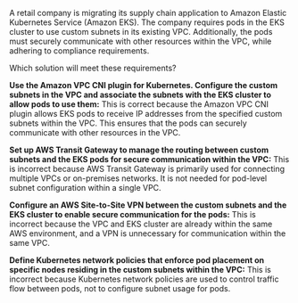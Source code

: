 A retail company is migrating its supply chain application to Amazon Elastic Kubernetes Service (Amazon EKS). The company requires pods in the EKS cluster to use custom subnets in its existing VPC. Additionally, the pods must securely communicate with other resources within the VPC, while adhering to compliance requirements.

Which solution will meet these requirements?



**Use the Amazon VPC CNI plugin for Kubernetes. Configure the custom subnets in the VPC and associate the subnets with the EKS cluster to allow pods to use them:** This is correct because the Amazon VPC CNI plugin allows EKS pods to receive IP addresses from the specified custom subnets within the VPC. This ensures that the pods can securely communicate with other resources in the VPC.

**Set up AWS Transit Gateway to manage the routing between custom subnets and the EKS pods for secure communication within the VPC:** This is incorrect because AWS Transit Gateway is primarily used for connecting multiple VPCs or on-premises networks. It is not needed for pod-level subnet configuration within a single VPC.

**Configure an AWS Site-to-Site VPN between the custom subnets and the EKS cluster to enable secure communication for the pods:** This is incorrect because the VPC and EKS cluster are already within the same AWS environment, and a VPN is unnecessary for communication within the same VPC.

**Define Kubernetes network policies that enforce pod placement on specific nodes residing in the custom subnets within the VPC:** This is incorrect because Kubernetes network policies are used to control traffic flow between pods, not to configure subnet usage for pods.



